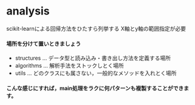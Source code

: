 # analysis
scikit-learnによる回帰方法をひたすら列挙する
X軸とy軸の範囲指定が必要


#### 場所を分けて置いときましょう
* structures ... データ型と読み込み・書き出し方法を定義する場所
* algorithms ... 解析手法をストックしとく場所
* utils ... どのクラスにも属さない，一般的なメソッドを入れとく場所

#### こんな感じにすれば，main処理をラクに何パターンも複製することができます。
